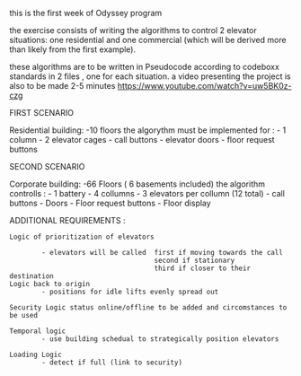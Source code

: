 this is the first week of Odyssey program 

the exercise consists of writing the algorithms to control 2 elevator situations: one residential and one commercial (which will be derived more than likely from the first example).

these algorithms are to be written in Pseudocode according to codeboxx standards in 2 files , one for each situation.
a video presenting the project is also to be made 2-5 minutes
        https://www.youtube.com/watch?v=uw5BK0z-czg

FIRST SCENARIO

Residential building:
-10 floors
the algorythm must be implemented for : - 1 column
                                        - 2 elevator cages
                                        - call buttons
                                        - elevator doors
                                        - floor request buttons
                                    
SECOND SCENARIO

Corporate building:
-66 Floors ( 6 basements included)
the algorithm controlls :   - 1 battery
                            - 4 collumns
                            - 3 elevators per collumn (12 total)
                            - call buttons
                            - Doors
                            - Floor request buttons
                            - Floor display

ADDITIONAL REQUIREMENTS : 

    Logic of prioritization of elevators
            
            - elevators will be called  first if moving towards the call
                                        second if stationary
                                        third if closer to their destination    
    Logic back to origin
            - positions for idle lifts evenly spread out 
    
    Security Logic status online/offline to be added and circomstances to be used

    Temporal logic
            - use building schedual to strategically position elevators

    Loading Logic
            - detect if full (link to security)

